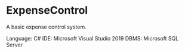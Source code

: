 # ExpenseControl
A basic expense control system.

Language: C#
IDE: Microsoft Visual Studio 2019
DBMS: Microsoft SQL Server
